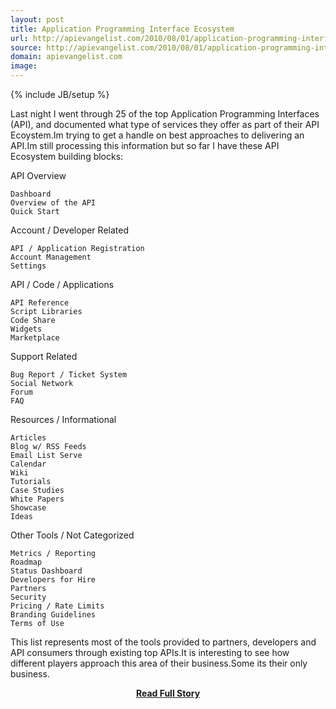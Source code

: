 ```yaml
---
layout: post
title: Application Programming Interface Ecosystem
url: http://apievangelist.com/2010/08/01/application-programming-interface-ecosystem/
source: http://apievangelist.com/2010/08/01/application-programming-interface-ecosystem/
domain: apievangelist.com
image: 
---
```

{% include JB/setup %}<p>Last night I went through 25 of the top Application Programming Interfaces (API), and documented what type of services they offer as part of their API Ecoystem.Im trying to get a handle on best approaches to delivering an API.Im still processing this information but so far I have these API Ecosystem building blocks:



API Overview

	Dashboard
	Overview of the API
	Quick Start

Account / Developer Related

	API / Application Registration
	Account Management
	Settings

API / Code / Applications

	API Reference
	Script Libraries
	Code Share
	Widgets
	Marketplace

Support Related

	Bug Report / Ticket System
	Social Network
	Forum
	FAQ


Resources / Informational

	Articles
	Blog w/ RSS Feeds
	Email List Serve
	Calendar
	Wiki
	Tutorials
	Case Studies
	White Papers
	Showcase
	Ideas

Other Tools / Not Categorized

	Metrics / Reporting
	Roadmap
	Status Dashboard
	Developers for Hire
	Partners
	Security
	Pricing / Rate Limits
	Branding Guidelines
	Terms of Use





This list represents most of the tools provided to partners, developers and API consumers through existing top APIs.It is interesting to see how different players approach this area of their business.Some its their only business.</p>
<center><p><a href="http://apievangelist.com/2010/08/01/application-programming-interface-ecosystem/" style='padding:25px; font-sze:18px; font-weight: bold;'>Read Full Story</a></p></center>

